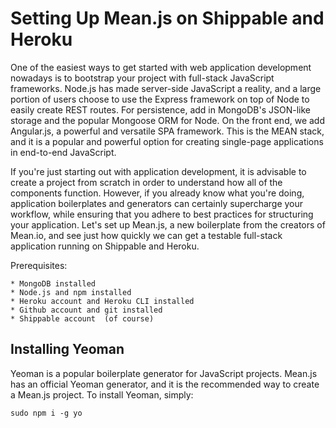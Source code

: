 # Setting Up Mean.js on Shippable and Heroku

One of the easiest ways to get started with web application development nowadays is to bootstrap your project with full-stack JavaScript frameworks. Node.js has made server-side JavaScript a reality, and a large portion of users choose to use the Express framework on top of Node to easily create REST routes. For persistence, add in MongoDB's JSON-like storage and the popular Mongoose ORM for Node. On the front end, we add Angular.js, a powerful and versatile SPA framework. This is the MEAN stack, and it is a popular and powerful option for creating single-page applications in end-to-end JavaScript.

If you're just starting out with application development, it is advisable to create a project from scratch in order to understand how all of the components function. However, if you already know what you're doing, application boilerplates and generators can certainly supercharge your workflow, while ensuring that you adhere to best practices for structuring your application. Let's set up Mean.js, a new boilerplate from the creators of Mean.io, and see just how quickly we can get a testable full-stack application running on Shippable and Heroku.

Prerequisites:

	* MongoDB installed
	* Node.js and npm installed
	* Heroku account and Heroku CLI installed
	* Github account and git installed
	* Shippable account  (of course)

## Installing Yeoman

Yeoman is a popular boilerplate generator for JavaScript projects. Mean.js has an official Yeoman generator, and it is the recommended way to create a Mean.js project. To install Yeoman, simply:

    sudo npm i -g yo



